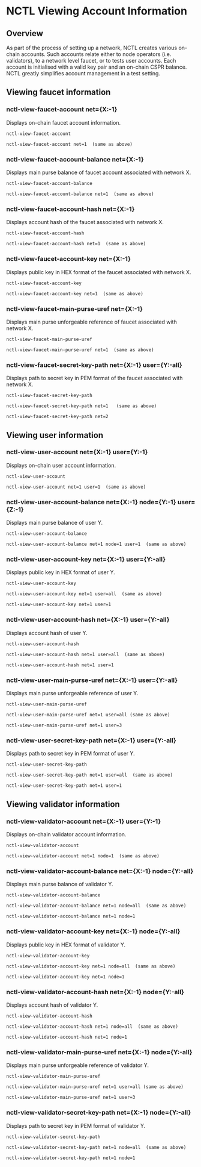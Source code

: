 # NCTL Viewing Account Information

## Overview

As part of the process of setting up a network, NCTL creates various on-chain accounts.  Such accounts relate either to node operators (i.e. validators), to a network level faucet, or to tests user accounts.  Each account is initialised with a valid key pair and an on-chain CSPR balance.  NCTL greatly simplifies account management in a test setting.

## Viewing faucet information

### nctl-view-faucet-account net={X:-1}

Displays on-chain faucet account information.

```
nctl-view-faucet-account

nctl-view-faucet-account net=1  (same as above)
```

### nctl-view-faucet-account-balance net={X:-1}

Displays main purse balance of faucet account associated with network X.

```
nctl-view-faucet-account-balance

nctl-view-faucet-account-balance net=1  (same as above)
```

### nctl-view-faucet-account-hash net={X:-1}

Displays account hash of the faucet associated with network X.

```
nctl-view-faucet-account-hash

nctl-view-faucet-account-hash net=1  (same as above)
```

### nctl-view-faucet-account-key net={X:-1}

Displays public key in HEX format of the faucet associated with network X.

```
nctl-view-faucet-account-key

nctl-view-faucet-account-key net=1  (same as above)
```

### nctl-view-faucet-main-purse-uref net={X:-1}

Displays main purse unforgeable reference of faucet associated with network X.

```
nctl-view-faucet-main-purse-uref

nctl-view-faucet-main-purse-uref net=1  (same as above)
```

### nctl-view-faucet-secret-key-path net={X:-1} user={Y:-all}

Displays path to secret key in PEM format of the faucet associated with network X.

```
nctl-view-faucet-secret-key-path

nctl-view-faucet-secret-key-path net=1   (same as above)

nctl-view-faucet-secret-key-path net=2 
```

## Viewing user information

### nctl-view-user-account net={X:-1} user={Y:-1}

Displays on-chain user account information.

```
nctl-view-user-account

nctl-view-user-account net=1 user=1  (same as above)
```

### nctl-view-user-account-balance net={X:-1} node={Y:-1} user={Z:-1}

Displays main purse balance of user Y.

```
nctl-view-user-account-balance

nctl-view-user-account-balance net=1 node=1 user=1  (same as above)
```

### nctl-view-user-account-key net={X:-1} user={Y:-all}

Displays public key in HEX format of user Y.

```
nctl-view-user-account-key

nctl-view-user-account-key net=1 user=all  (same as above)

nctl-view-user-account-key net=1 user=1  
```

### nctl-view-user-account-hash net={X:-1} user={Y:-all}

Displays account hash of user Y.

```
nctl-view-user-account-hash

nctl-view-user-account-hash net=1 user=all  (same as above)

nctl-view-user-account-hash net=1 user=1  
```

### nctl-view-user-main-purse-uref net={X:-1} user={Y:-all}

Displays main purse unforgeable reference of user Y.

```
nctl-view-user-main-purse-uref

nctl-view-user-main-purse-uref net=1 user=all (same as above)

nctl-view-user-main-purse-uref net=1 user=3 
```

### nctl-view-user-secret-key-path net={X:-1} user={Y:-all}

Displays path to secret key in PEM format of user Y.

```
nctl-view-user-secret-key-path

nctl-view-user-secret-key-path net=1 user=all  (same as above)

nctl-view-user-secret-key-path net=1 user=1
```

## Viewing validator information

### nctl-view-validator-account net={X:-1} user={Y:-1}

Displays on-chain validator account information.

```
nctl-view-validator-account

nctl-view-validator-account net=1 node=1  (same as above)
```

### nctl-view-validator-account-balance net={X:-1} node={Y:-all}

Displays main purse balance of validator Y.

```
nctl-view-validator-account-balance

nctl-view-validator-account-balance net=1 node=all  (same as above)

nctl-view-validator-account-balance net=1 node=1
```

### nctl-view-validator-account-key net={X:-1} node={Y:-all}

Displays public key in HEX format of validator Y.

```
nctl-view-validator-account-key

nctl-view-validator-account-key net=1 node=all  (same as above)

nctl-view-validator-account-key net=1 node=1  
```

### nctl-view-validator-account-hash net={X:-1} node={Y:-all}

Displays account hash of validator Y.

```
nctl-view-validator-account-hash

nctl-view-validator-account-hash net=1 node=all  (same as above)

nctl-view-validator-account-hash net=1 node=1  
```

### nctl-view-validator-main-purse-uref net={X:-1} node={Y:-all}

Displays main purse unforgeable reference of validator Y.

```
nctl-view-validator-main-purse-uref

nctl-view-validator-main-purse-uref net=1 user=all (same as above)

nctl-view-validator-main-purse-uref net=1 user=3 
```

### nctl-view-validator-secret-key-path net={X:-1} node={Y:-all}

Displays path to secret key in PEM format of validator Y.

```
nctl-view-validator-secret-key-path

nctl-view-validator-secret-key-path net=1 node=all  (same as above)

nctl-view-validator-secret-key-path net=1 node=1
```

